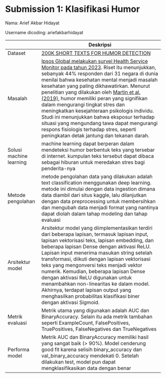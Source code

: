 # Submission 1: Klasifikasi Humor
Nama: Arief Akbar Hidayat

Username dicoding: ariefakbarhidayat

| | Deskripsi |
| ----------- | ----------- |
| Dataset | [200K SHORT TEXTS FOR HUMOR DETECTION](https://www.kaggle.com/datasets/deepcontractor/200k-short-texts-for-humor-detection) |
| Masalah | [Ipsos Global melakukan survei Health Service Monitor pada tahun 2023](https://databoks.katadata.co.id/datapublish/2023/10/05/kesehatan-mental-masalah-kesehatan-yang-paling-dikhawatirkan-warga-dunia-2023). Riset itu menunjukkan, sebanyak 44% responden dari 31 negara di dunia menilai bahwa kesehatan mental menjadi masalah kesehatan yang paling dikhawatirkan. Menurut penelitian yang dilakukan oleh [Martin et al. (2019)](https://psycnet.apa.org/record/2019-20160-019), humor memiliki peran yang signifikan dalam mengurangi tingkat stres dan meningkatkan kesejahteraan psikologis individu. Studi ini menunjukkan bahwa eksposur terhadap situasi yang mengundang tawa dapat mengurangi respons fisiologis terhadap stres, seperti peningkatan detak jantung dan tekanan darah.
| Solusi machine learning | machine learning dapat berperan dalam mendeteksi humor berbentuk teks yang tersebar di internet. kumpulan teks tersebut dapat dibaca sebagai hiburan untuk meredakan stres bagi penderita-nya|
| Metode pengolahan | metode pengolahan data yang dilakukan adalah text classification menggunakan deep learning. metode ini dimulai dengan data ingestion dimana data diambil dari situs kaggle, lalu dilanjutkan dengan data preprocessing untuk membersihkan dan mengubah data menjadi format yang nantinya dapat diolah dalam tahap modeling dan tahap evaluasi|
| Arsitektur model | Arsitektur model yang diimplementasikan terdiri dari beberapa lapisan, termasuk lapisan input, lapisan vektorisasi teks, lapisan embedding, dan beberapa lapisan Dense dengan aktivasi ReLU. Lapisan input menerima masukan string setelah transformasi, diikuti dengan lapisan vektorisasi teks yang mengonversi teks menjadi vektor numerik. Kemudian, beberapa lapisan Dense dengan aktivasi ReLU digunakan untuk menambahkan non-linearitas ke dalam model. Akhirnya, terdapat lapisan output yang menghasilkan probabilitas klasifikasi biner dengan aktivasi Sigmoid.
| Metrik evaluasi | Metrik utama yang digunakan adalah AUC dan BinaryAccuracy. Selain itu ada metrik tambahan seperti ExampleCount, FalsePositives, TruePositives, FalseNegatives dan TrueNegatives|
| Performa model | Metrik AUC dan BinaryAccuracy memiliki hasil yang sangat baik (> 90%). Model cenderung good fit karena selisih binary_accuracy dan val_binary_accuracy mendekati 0. Setelah dilakukan test, model pun dapat mengklasifikasikan data dengan benar|
